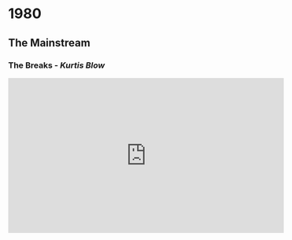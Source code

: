 # 1980


## The Mainstream

### **The Breaks** - *Kurtis Blow*

<div class="embedresize">
<iframe width="560" height="315" src="https://www.youtube.com/embed/5ZDUEilS5M4" title="YouTube video player" frameborder="0" allow="accelerometer; autoplay; clipboard-write; encrypted-media; gyroscope; picture-in-picture; web-share" allowfullscreen></iframe>
</div>
